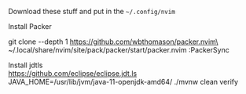 Download these stuff and put in the `~/.config/nvim`

Install Packer

git clone --depth 1 https://github.com/wbthomason/packer.nvim\ \
 ~/.local/share/nvim/site/pack/packer/start/packer.nvim
 :PackerSync
 
Install jdtls \
https://github.com/eclipse/eclipse.jdt.ls \
JAVA_HOME=/usr/lib/jvm/java-11-openjdk-amd64/ ./mvnw clean verify
